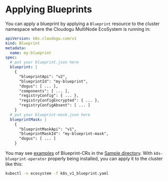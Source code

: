 # Applying Blueprints

You can apply a blueprint by applying a `Blueprint` resource to the cluster namespace where the Cloudogu MultiNode EcoSystem is running in:

```yaml
apiVersion: k8s.cloudogu.com/v1
kind: Blueprint
metadata:
  name: my-blueprint
spec:
  # put your blueprint.json here
  blueprint: |
    {
      "blueprintApi": "v2",
      "blueprintId": "my-blueprint",
      "dogus": [ ... ],
      "components": [ ... ],
      "registryConfig": { ... },
      "registryConfigEncrypted": { ... },
      "registryConfigAbsent": [ ... ]
    }
  # put your blueprint-mask.json here
  blueprintMask: |
    {
      "blueprintMaskApi": "v1",
      "blueprintMaskId": "my-blueprint-mask",
      "dogus": [ ... ]
    }
```

You may see [examples](../../samples/k8s_v1_blueprint.yaml) of Blueprint-CRs in the [Sample directory](../../samples/). With `k8s-blueprint-operator` properly being installed, you can apply it to the cluster like this:

```bash
kubectl -n ecosystem -f k8s_v1_blueprint.yaml
```
